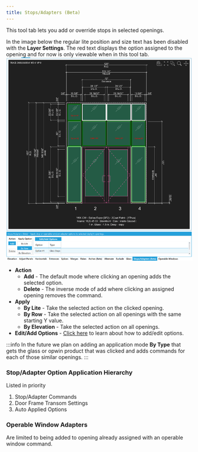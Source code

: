 ```yaml
---
title: Stops/Adapters (Beta)
---
```


This tool tab lets you add or override stops in selected openings.




In the image below the regular lite position and size text has been disabled with the **Layer Settings**.
The red text displays the option assigned to the opening and for now is only viewable when in this tool tab.
![img](../../static/screenshots/sao-tooltab.png)
- **Action**
    - **Add** - The default mode where clicking an opening adds the selected option.
    - **Delete** - The inverse mode of add where clicking an assigned opening removes the command.
- **Apply**
    - **By Lite** - Take the selected action on the clicked opening.
    - **By Row** - Take the selected action on all openings with the same starting Y value.
    - **By Elevation** - Take the selected action on all openings.
- **Edit/Add Options** - [Click here](../components/stops-op-win-adapter-options) to learn about how to add/edit options.

:::info
In the future we plan on adding an application mode **By Type** that gets the glass or opwin product that was clicked  and adds commands for each of those similar openings.
:::



<!-- show that op windows adaptors are restricted in application -->
<!-- show the override hierarchy -->

### Stop/Adapter Option Application Hierarchy

Listed in priority

1. Stop/Adapter Commands
2. Door Frame Transom Settings
3. Auto Applied Options

### Operable Window Adapters

Are limited to being added to opening already assigned with an operable window command.